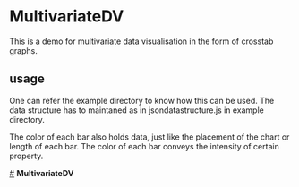 # MultivariateDV
This is a demo for multivariate data visualisation in the form of crosstab graphs.

## usage
One can refer the example directory to know how this can be used.
The data structure has to maintaned as in jsondatastructure.js in example directory.

The color of each bar also holds data, just like the placement of the chart or length of each bar.
The color of each bar conveys the intensity of certain property.

<a href="#MultivariateDV" name="MultivariateDV">#</a> <b>MultivariateDV</b>
<span id="container">
    <h2 id="caption" align="center" style="font-family:'Helvetica Neue',Arial"></h2>
    <h3 id="subcaption" align="center" style="font-family:'Helvetica Neue',Arial"></h3>
</span>

<script type="text/javascript" src="jsondatastructure.js"></script>    
<script type="text/javascript" src="../build/multivariatedv.min.js"></script> 
<script type="text/javascript">     
   setTimeout(function(){var myData = new parsingDataset(mydata)},200);
</script>